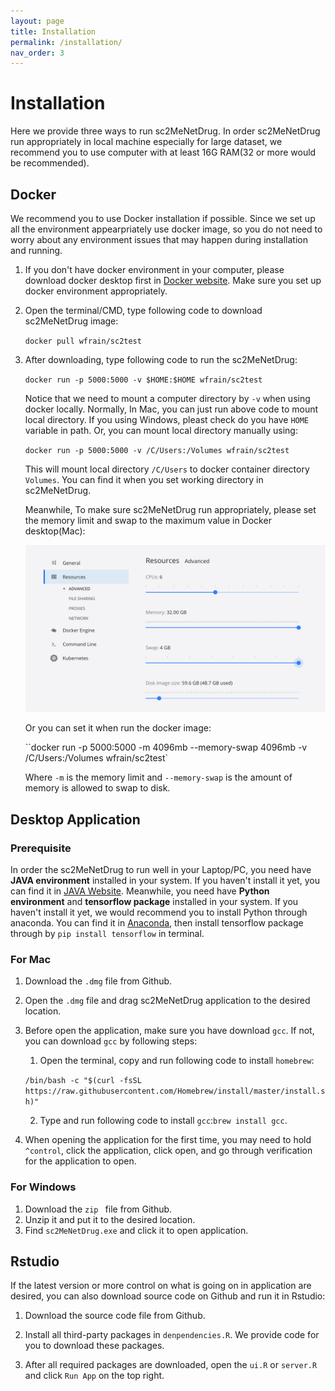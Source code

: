 ```yaml
---
layout: page
title: Installation
permalink: /installation/
nav_order: 3
---
```


# Installation

Here we provide three ways to run sc2MeNetDrug. In order sc2MeNetDrug run appropriately in local machine especially for large dataset, we recommend you to use computer with at least 16G RAM(32 or more would be recommended).  

## Docker

We recommend you to use Docker installation if possible. Since we set up all the environment appearpriately use docker image, so you do not need to worry about any environment issues that may happen during installation and running. 

1. If you don't have docker environment in your computer, please download docker desktop first in [Docker website](https://www.docker.com). Make sure you set up docker environment appropriately.

2. Open the terminal/CMD, type following code to download sc2MeNetDrug image:

   `docker pull wfrain/sc2test`

3. After downloading, type following code to run the sc2MeNetDrug:

   `docker run -p 5000:5000 -v $HOME:$HOME wfrain/sc2test`

   Notice that we need to mount a computer directory by `-v` when using docker locally. Normally, In Mac, you can just run above code to mount local directory. If you using Windows, pleast check do you have `HOME` variable in path. Or, you can mount local directory manually using:

   `docker run -p 5000:5000 -v /C/Users:/Volumes wfrain/sc2test`

   This will mount local directory `/C/Users` to docker container directory `Volumes`. You can find it when you set working directory in sc2MeNetDrug.

   Meanwhile, To make sure sc2MeNetDrug run appropriately, please set the memory limit and swap to the maximum value in Docker desktop(Mac):

   <img src="pic/docker.png" alt="docker" style="zoom:50%;" />

   Or you can set it when run the docker image:

   ``docker run -p 5000:5000 -m 4096mb --memory-swap 4096mb -v /C/Users:/Volumes wfrain/sc2test`

   Where `-m` is the memory limit and `--memory-swap` is the amount of memory is allowed to swap to disk.

## Desktop Application

### Prerequisite

In order the sc2MeNetDrug to run well in your Laptop/PC, you need have **JAVA environment** installed in your system. If you haven't install it yet, you can find it in [JAVA Website](https://www.java.com/). Meanwhile, you need have **Python environment** and **tensorflow package** installed in your system. If you haven't install it yet, we would recommend you to install Python through anaconda. You can find it in [Anaconda](https://www.anaconda.com), then install tensorflow package through by `pip install tensorflow` in terminal.

### For Mac

1. Download the `.dmg` file from Github.

2. Open the `.dmg` file and drag sc2MeNetDrug application to the desired location.

3. Before open the application, make sure you have download `gcc`. If not, you can download `gcc` by following steps: 

   1. Open the terminal, copy and run following code to install `homebrew`:

   `/bin/bash -c "$(curl -fsSL https://raw.githubusercontent.com/Homebrew/install/master/install.sh)"`

   2. Type and run following code to install `gcc`:`brew install gcc`.

4. When opening the application for the first time, you may need to hold `^control`, click the application, click open, and go through verification for the application to open.

### For Windows

1. Download the `zip ` file from Github.
2. Unzip it and put it to the desired location.
3. Find `sc2MeNetDrug.exe` and click it to open application.

## Rstudio

If the latest version or more control on what is going on in application are desired, you can also download source code on Github and run it in Rstudio:

1. Download the source code file from Github.

2. Install all third-party packages in `denpendencies.R`. We provide code for you to download these packages. 

3. After all required packages are downloaded, open the `ui.R` or `server.R` and click `Run App` on the top right.